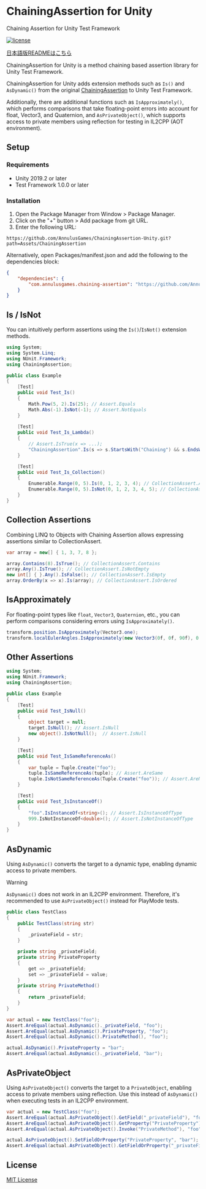 # ChainingAssertion for Unity
 Chaining Assertion for Unity Test Framework

[![license](https://img.shields.io/badge/LICENSE-MIT-green.svg)](LICENSE)

[日本語版READMEはこちら](README_JA.md)

ChainingAssertion for Unity is a method chaining based assertion library for Unity Test Framework.

ChainingAssertion for Unity adds extension methods such as `Is()` and `AsDynamic()` from the original [ChainingAssertion](https://github.com/neuecc/ChainingAssertion) to Unity Test Framework.

Additionally, there are additional functions such as `IsApproximately()`, which performs comparisons that take floating-point errors into account for float, Vector3, and Quaternion, and `AsPrivateObject()`, which supports access to private members using reflection for testing in IL2CPP (AOT environment).

## Setup

### Requirements

* Unity 2019.2 or later
* Test Framework 1.0.0 or later

### Installation

1. Open the Package Manager from Window > Package Manager.
2. Click on the "+" button > Add package from git URL.
3. Enter the following URL:

```
https://github.com/AnnulusGames/ChainingAssertion-Unity.git?path=Assets/ChainingAssertion
```

Alternatively, open Packages/manifest.json and add the following to the dependencies block:

```json
{
    "dependencies": {
        "com.annulusgames.chaining-assertion": "https://github.com/AnnulusGames/ChainingAssertion-Unity.git?path=Assets/ChainingAssertion"
    }
}
```

## Is / IsNot

You can intuitively perform assertions using the `Is()`/`IsNot()` extension methods.

```csharp
using System;
using System.Linq;
using NUnit.Framework;
using ChainingAssertion;

public class Example
{
    [Test]
    public void Test_Is()
    {
        Math.Pow(5, 2).Is(25); // Assert.Equals
        Math.Abs(-1).IsNot(-1); // Assert.NotEquals
    }
    
    [Test]
    public void Test_Is_Lambda()
    {
        // Assert.IsTrue(x => ...);
        "ChainingAssertion".Is(s => s.StartsWith("Chaining") && s.EndsWith("Assertion"));
    }

    [Test]
    public void Test_Is_Collection()
    {
        Enumerable.Range(0, 5).Is(0, 1, 2, 3, 4); // CollectionAssert.AreEqual
        Enumerable.Range(0, 5).IsNot(0, 1, 2, 3, 4, 5); // CollectionAssert.AreNotEqual
    }
}
```

## Collection Assertions

Combining LINQ to Objects with Chaining Assertion allows expressing assertions similar to CollectionAssert.

```csharp
var array = new[] { 1, 3, 7, 8 };

array.Contains(8).IsTrue(); // CollectionAssert.Contains
array.Any().IsTrue(); // CollectionAssert.IsNotEmpty
new int[] { }.Any().IsFalse(); // CollectionAssert.IsEmpty
array.OrderBy(x => x).Is(array); // CollectionAssert.IsOrdered
```

## IsApproximately

For floating-point types like `float`, `Vector3`, `Quaternion`, etc., you can perform comparisons considering errors using `IsApproximately()`.

```csharp
transform.position.IsApproximately(Vector3.one);
transform.localEulerAngles.IsApproximately(new Vector3(0f, 0f, 90f), 0.001f);
```

## Other Assertions

```csharp
using System;
using NUnit.Framework;
using ChainingAssertion;

public class Example
{
    [Test]
    public void Test_IsNull()
    {
        object target = null;
        target.IsNull(); // Assert.IsNull
        new object().IsNotNull();  // Assert.IsNull
    }

    [Test]
    public void Test_IsSameReferenceAs()
    {
        var tuple = Tuple.Create("foo");
        tuple.IsSameReferenceAs(tuple); // Assert.AreSame
        tuple.IsNotSameReferenceAs(Tuple.Create("foo")); // Assert.AreNotSame
    }

    [Test]
    public void Test_IsInstanceOf()
    {
        "foo".IsInstanceOf<string>(); // Assert.IsInstanceOfType
        999.IsNotInstanceOf<double>(); // Assert.IsNotInstanceOfType
    }
}
```

## AsDynamic

Using `AsDynamic()` converts the target to a dynamic type, enabling dynamic access to private members.

> [!WARNING]
> `AsDynamic()` does not work in an IL2CPP environment. Therefore, it's recommended to use `AsPrivateObject()` instead for PlayMode tests.

```csharp
public class TestClass
{
    public TestClass(string str)
    {
        _privateField = str;
    }

    private string _privateField;
    private string PrivateProperty
    {
        get => _privateField;
        set => _privateField = value;
    }
    private string PrivateMethod()
    {
        return _privateField;
    }
}

var actual = new TestClass("foo");
Assert.AreEqual(actual.AsDynamic()._privateField, "foo");
Assert.AreEqual(actual.AsDynamic().PrivateProperty, "foo");
Assert.AreEqual(actual.AsDynamic().PrivateMethod(), "foo");

actual.AsDynamic().PrivateProperty = "bar";
Assert.AreEqual(actual.AsDynamic()._privateField, "bar");
```

## AsPrivateObject

Using `AsPrivateObject()` converts the target to a `PrivateObject`, enabling access to private members using reflection. Use this instead of `AsDynamic()` when executing tests in an IL2CPP environment.

```csharp
var actual = new TestClass("foo");
Assert.AreEqual(actual.AsPrivateObject().GetField("_privateField"), "foo");
Assert.AreEqual(actual.AsPrivateObject().GetProperty("PrivateProperty"), "foo");
Assert.AreEqual(actual.AsPrivateObject().Invoke("PrivateMethod"), "foo");

actual.AsPrivateObject().SetFieldOrProperty("PrivateProperty", "bar");
Assert.AreEqual(actual.AsPrivateObject().GetFieldOrProperty("_privateField"), "bar");
```

## License

[MIT License](LICENSE)